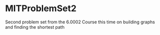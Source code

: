 # MITProblemSet2

Second problem set from the 6.0002 Course 
this time on building graphs and finding the shortest path

